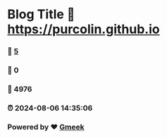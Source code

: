 # Blog Title :link: https://purcolin.github.io 
### :page_facing_up: [5](https://purcolin.github.io/tag.html) 
### :speech_balloon: 0 
### :hibiscus: 4976 
### :alarm_clock: 2024-08-06 14:35:06 
### Powered by :heart: [Gmeek](https://github.com/Meekdai/Gmeek)
